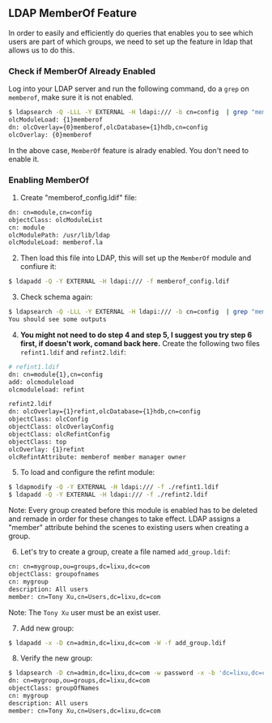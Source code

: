 ## LDAP MemberOf Feature
In order to easily and efficiently do queries that enables you to see which users are part of which groups, we need to set up the feature in ldap that allows us to do this.

### Check if MemberOf Already Enabled
Log into your LDAP server and run the following command, do a `grep` on `memberof`, make sure it is not enabled.
```bash
$ ldapsearch -Q -LLL -Y EXTERNAL -H ldapi:/// -b cn=config  | grep "memberof"
olcModuleLoad: {1}memberof
dn: olcOverlay={0}memberof,olcDatabase={1}hdb,cn=config
olcOverlay: {0}memberof
```
In the above case, `MemberOf` feature is alrady enabled. You don't need to enable it.

### Enabling MemberOf
1. Create "memberof_config.ldif" file:
```bash
dn: cn=module,cn=config
objectClass: olcModuleList
cn: module
olcModulePath: /usr/lib/ldap
olcModuleLoad: memberof.la
```
2. Then load this file into LDAP, this will set up the `MemberOf` module and confiure it:
```bash
$ ldapadd -Q -Y EXTERNAL -H ldapi:/// -f memberof_config.ldif
```

3. Check schema again:
```bash
$ ldapsearch -Q -LLL -Y EXTERNAL -H ldapi:/// -b cn=config  | grep "memberof"
You should see some outputs
```

4. **You might not need to do step 4 and step 5, I suggest you try step 6 first, if doesn't work, comand back here.** Create the following two files `refint1.ldif` and `refint2.ldif`:
```bash
# refint1.ldif
dn: cn=module{1},cn=config
add: olcmoduleload
olcmoduleload: refint
```
```bash
refint2.ldif
dn: olcOverlay={1}refint,olcDatabase={1}hdb,cn=config
objectClass: olcConfig
objectClass: olcOverlayConfig
objectClass: olcRefintConfig
objectClass: top
olcOverlay: {1}refint
olcRefintAttribute: memberof member manager owner
```
5. To load and configure the refint module:
```bash
$ ldapmodify -Q -Y EXTERNAL -H ldapi:/// -f ./refint1.ldif
$ ldapadd -Q -Y EXTERNAL -H ldapi:/// -f ./refint2.ldif
```
Note: Every group created before this module is enabled has to be deleted and remade in order for these changes to take effect. LDAP assigns a "member" attribute behind the scenes to existing users when creating a group.

6. Let's try to create a group, create a file named `add_group.ldif`:
```bash
cn: cn=mygroup,ou=groups,dc=lixu,dc=com
objectClass: groupofnames
cn: mygroup
description: All users
member: cn=Tony Xu,cn=Users,dc=lixu,dc=com
```
Note: The `Tony Xu` user must be an exist user.

7. Add new group:
```bash
$ ldapadd -x -D cn=admin,dc=lixu,dc=com -W -f add_group.ldif
```

8. Verify the new group:
```bash
$ ldapsearch -D cn=admin,dc=lixu,dc=com -w password -x -b 'dc=lixu,dc=com' 'cn=tony*'
dn: cn=mygroup,ou=groups,dc=lixu,dc=com
objectClass: groupOfNames
cn: mygroup
description: All users
member: cn=Tony Xu,cn=Users,dc=lixu,dc=com
```